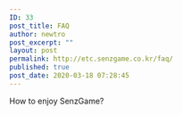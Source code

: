 ```yaml
---
ID: 33
post_title: FAQ
author: newtro
post_excerpt: ""
layout: post
permalink: http://etc.senzgame.co.kr/faq/
published: true
post_date: 2020-03-18 07:28:45
---
```

<!-- wp:paragraph -->
<p>How to enjoy SenzGame?</p>
<!-- /wp:paragraph -->